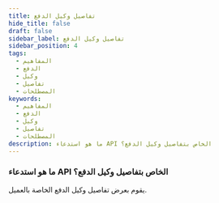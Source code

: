 ```yaml
---
title: تفاصيل وكيل الدفع
hide_title: false
draft: false
sidebar_label: تفاصيل وكيل الدفع
sidebar_position: 4
tags:
  - المفاهيم
  - الدفع
  - وكيل
  - تفاصيل
  - المصطلحات
keywords:
  - المفاهيم
  - الدفع
  - وكيل
  - تفاصيل
  - المصطلحات
description: ما هو استدعاء API الخاص بتفاصيل وكيل الدفع؟
---
```


### ما هو استدعاء API الخاص بتفاصيل وكيل الدفع؟

يقوم بعرض تفاصيل وكيل الدفع الخاصة بالعميل.
